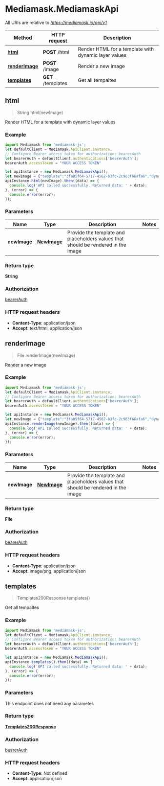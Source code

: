 # Mediamask.MediamaskApi

All URIs are relative to *https://mediamask.io/api/v1*

Method | HTTP request | Description
------------- | ------------- | -------------
[**html**](MediamaskApi.md#html) | **POST** /html | Render HTML for a template with dynamic layer values
[**renderImage**](MediamaskApi.md#renderImage) | **POST** /image | Render a new image
[**templates**](MediamaskApi.md#templates) | **GET** /templates | Get all tempaltes



## html

> String html(newImage)

Render HTML for a template with dynamic layer values

### Example

```javascript
import Mediamask from 'mediamask-js';
let defaultClient = Mediamask.ApiClient.instance;
// Configure Bearer access token for authorization: bearerAuth
let bearerAuth = defaultClient.authentications['bearerAuth'];
bearerAuth.accessToken = "YOUR ACCESS TOKEN"

let apiInstance = new Mediamask.MediamaskApi();
let newImage = {"template":"3fa85f64-5717-4562-b3fc-2c963f66afa6","dynamic_layers":[{"name":"text placeholder name","text":"an example text"},{"name":"image placeholder name","image":"https://example.com/example.jpg"}]}; // NewImage | Provide the template and placeholders values that should be rendered in the image
apiInstance.html(newImage).then((data) => {
  console.log('API called successfully. Returned data: ' + data);
}, (error) => {
  console.error(error);
});

```

### Parameters


Name | Type | Description  | Notes
------------- | ------------- | ------------- | -------------
 **newImage** | [**NewImage**](NewImage.md)| Provide the template and placeholders values that should be rendered in the image | 

### Return type

**String**

### Authorization

[bearerAuth](../README.md#bearerAuth)

### HTTP request headers

- **Content-Type**: application/json
- **Accept**: text/html, application/json


## renderImage

> File renderImage(newImage)

Render a new image

### Example

```javascript
import Mediamask from 'mediamask-js';
let defaultClient = Mediamask.ApiClient.instance;
// Configure Bearer access token for authorization: bearerAuth
let bearerAuth = defaultClient.authentications['bearerAuth'];
bearerAuth.accessToken = "YOUR ACCESS TOKEN"

let apiInstance = new Mediamask.MediamaskApi();
let newImage = {"template":"3fa85f64-5717-4562-b3fc-2c963f66afa6","dynamic_layers":[{"name":"text placeholder name","text":"an example text"},{"name":"image placeholder name","image":"https://example.com/example.jpg"}]}; // NewImage | Provide the template and placeholders values that should be rendered in the image
apiInstance.renderImage(newImage).then((data) => {
  console.log('API called successfully. Returned data: ' + data);
}, (error) => {
  console.error(error);
});

```

### Parameters


Name | Type | Description  | Notes
------------- | ------------- | ------------- | -------------
 **newImage** | [**NewImage**](NewImage.md)| Provide the template and placeholders values that should be rendered in the image | 

### Return type

**File**

### Authorization

[bearerAuth](../README.md#bearerAuth)

### HTTP request headers

- **Content-Type**: application/json
- **Accept**: image/png, application/json


## templates

> Templates200Response templates()

Get all tempaltes

### Example

```javascript
import Mediamask from 'mediamask-js';
let defaultClient = Mediamask.ApiClient.instance;
// Configure Bearer access token for authorization: bearerAuth
let bearerAuth = defaultClient.authentications['bearerAuth'];
bearerAuth.accessToken = "YOUR ACCESS TOKEN"

let apiInstance = new Mediamask.MediamaskApi();
apiInstance.templates().then((data) => {
  console.log('API called successfully. Returned data: ' + data);
}, (error) => {
  console.error(error);
});

```

### Parameters

This endpoint does not need any parameter.

### Return type

[**Templates200Response**](Templates200Response.md)

### Authorization

[bearerAuth](../README.md#bearerAuth)

### HTTP request headers

- **Content-Type**: Not defined
- **Accept**: application/json

